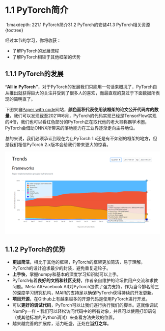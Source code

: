 # 1.1 PyTorch简介

 1:maxdepth: 221.1 PyTorch简介31.2 PyTorch的安装41.3 PyTorch相关资源{toctree}

经过本节的学习，你将收获：

- 了解PyTorch的发展流程
- 了解PyTorch相较于其他框架的优势


## 1.1.1 PyTorch的发展

**“All in PyTorch”**，对于PyTorch的发展我们只能用一句话来概况了，PyTorch自从推出就获得巨大的关注并受到了很多人的喜欢，而最直观的莫过于下面数据所表现的简明直了。

下图来自[Paper with code](https://paperswithcode.com/trends)网站，**颜色面积代表使用该框架的论文公开代码库的数量**，我们可以发现截至2021年6月，PyTorch的代码实现已经是TensorFlow实现的4倍，我们也可以看红色部分的PyTorch正在取代他的老大哥称霸学术圈，PyTorch会借助ONNX所带来的落地能力在工业界逐渐走向主导地位。

总的来说，我们必须承认到现在为止PyTorch 1.x还是有不如别的框架的地方，但是我们相信PyTorch 2.x版本会给我们带来更大的惊喜。

![框架对比图](figures/main_compare.png)

## 1.1.2 PyTorch的优势
+ **更加简洁**，相比于其他的框架，PyTorch的框架更加简洁，易于理解。PyTorch的设计追求最少的封装，避免重复造轮子。
+ **上手快**，掌握numpy和基本的深度学习知识就可以上手。
+ PyTorch有着**良好的文档和社区支持**，作者亲自维护的论坛供用户交流和求教问题。Meta AI(Facebook AI)对PyTorch提供了强力支持，作为当今排名前三的深度学习研究机构，MAIR的支持足以确保PyTorch获得持续的开发更新。
+ **项目开源**，在Github上有越来越多的开源代码是使用PyTorch进行开发。
+ 可以**更好的调试代码**，PyTorch可以让我们逐行执行我们的脚本。这就像调试NumPy一样 – 我们可以轻松访问代码中的所有对象，并且可以使用打印语句（或其他标准的Python调试）来查看方法失败的位置。
+ 越来越完善的扩展库，活力旺盛，正处在**当打之年**。

